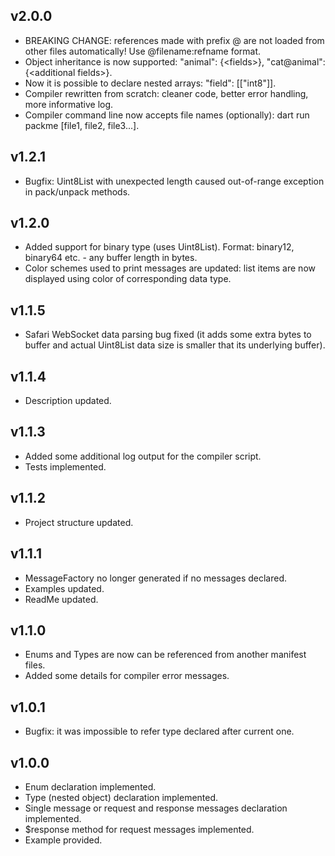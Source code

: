 ## v2.0.0
* BREAKING CHANGE: references made with prefix @ are not loaded from other files automatically! Use @filename:refname format.
* Object inheritance is now supported: "animal": \{&lt;fields&gt;\}, "cat@animal": \{&lt;additional fields&gt;\}.
* Now it is possible to declare nested arrays: "field": \[\["int8"\]\].
* Compiler rewritten from scratch: cleaner code, better error handling, more informative log.
* Compiler command line now accepts file names (optionally): dart run packme <srcDirectory> <outDirectory> \[file1, file2, file3...\].

## v1.2.1
* Bugfix: Uint8List with unexpected length caused out-of-range exception in pack/unpack methods.

## v1.2.0
* Added support for binary type (uses Uint8List). Format: binary12, binary64 etc. - any buffer length in bytes.
* Color schemes used to print messages are updated: list items are now displayed using color of corresponding data type.

## v1.1.5
* Safari WebSocket data parsing bug fixed (it adds some extra bytes to buffer and actual Uint8List data size is smaller that its underlying buffer).

## v1.1.4
* Description updated.

## v1.1.3
* Added some additional log output for the compiler script.
* Tests implemented.

## v1.1.2
* Project structure updated.

## v1.1.1
* MessageFactory no longer generated if no messages declared.
* Examples updated.
* ReadMe updated.

## v1.1.0
* Enums and Types are now can be referenced from another manifest files.
* Added some details for compiler error messages.

## v1.0.1
* Bugfix: it was impossible to refer type declared after current one.

## v1.0.0
* Enum declaration implemented.
* Type (nested object) declaration implemented.
* Single message or request and response messages declaration implemented.
* $response method for request messages implemented.
* Example provided.

